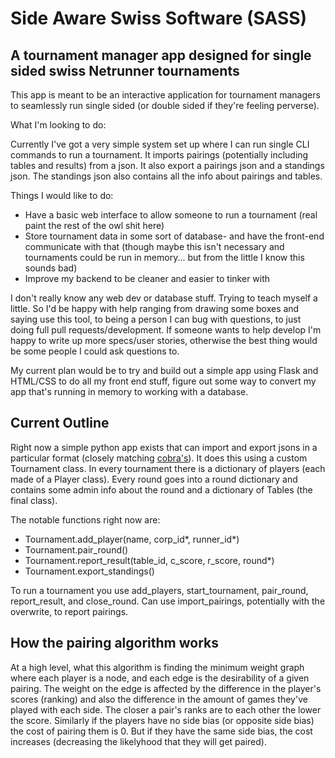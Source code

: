 # Side Aware Swiss Software (SASS)

## A tournament manager app designed for single sided swiss Netrunner tournaments

This app is meant to be an interactive application for tournament managers to seamlessly run single sided (or double sided if they're feeling perverse).

What I'm looking to do:

Currently I've got a very simple system set up where I can run single CLI commands to run a tournament. It imports pairings (potentially including tables and results) from a json. It also export a pairings json and a standings json. The standings json also contains all the info about pairings and tables.

Things I would like to do:
- Have a basic web interface to allow someone to run a tournament (real paint the rest of the owl shit here)
- Store tournament data in some sort of database- and have the front-end communicate with that (though maybe this isn't necessary and tournaments could be run in memory... but from the little I know this sounds bad)
- Improve my backend to be cleaner and easier to tinker with

I don't really know any web dev or database stuff. Trying to teach myself a little. So I'd be happy with help ranging from drawing some boxes and saying use this tool, to being a person I can bug with questions, to just doing full pull requests/development. If someone wants to help develop I'm happy to write up more specs/user stories, otherwise the best thing would be some people I could ask questions to.

My current plan would be to try and build out a simple app using Flask and HTML/CSS to do all my front end stuff, figure out some way to convert my app that's running in memory to working with a database.


## Current Outline

Right now a simple python app exists that can import and export jsons in a particular format (closely matching [cobra's](cobr.ai)).
It does this using a custom Tournament class. In every tournament there is a dictionary of players (each made of a Player class). Every round goes into a round
dictionary and contains some admin info about the round and a dictionary of Tables (the final class).

The notable functions right now are:
- Tournament.add_player(name, corp_id*, runner_id*)
- Tournament.pair_round()
- Tournament.report_result(table_id, c_score, r_score, round*)
- Tournament.export_standings()

To run a tournament you use add_players, start_tournament, pair_round, report_result, and close_round. Can use import_pairings, potentially with the overwrite, to report pairings. 


## How the pairing algorithm works
At a high level, what this algorithm is finding the minimum weight graph where each player is a node, and each edge is the desirability of a given pairing. The weight on the edge is affected by the difference in the player's scores (ranking) and also the difference in the amount of games they've played with each side. The closer a pair's ranks are to each other the lower the score. Similarly if the players have no side bias (or opposite side bias) the cost of pairing them is 0. But if they have the same side bias, the cost increases (decreasing the likelyhood that they will get paired).
